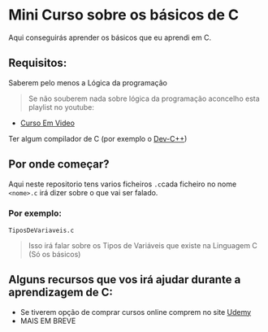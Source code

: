 # Mini Curso sobre os básicos de C
Aqui conseguirás aprender os básicos que eu aprendi em C.

## Requisitos:
Saberem pelo menos a Lógica da programação
> Se não souberem nada sobre lógica da programação aconcelho esta playlist no youtube:
* [Curso Em Video](https://www.youtube.com/watch?v=8mei6uVttho&list=PLHz_AreHm4dmSj0MHol_aoNYCSGFqvfXV)

Ter algum compilador de C (por exemplo o [Dev-C++](https://sourceforge.net/projects/orwelldevcpp/))

## Por onde começar?
Aqui neste repositorio tens varios ficheiros ```.c```cada ficheiro no nome `<nome>.c` irá dizer sobre o que vai ser falado.
### Por exemplo:

```
TiposDeVariaveis.c
```
> Isso irá falar sobre os Tipos de Variáveis que existe na Linguagem C (Só os básicos)


## Alguns recursos que vos irá ajudar durante a aprendizagem de C:
* Se tiverem opção de comprar cursos online comprem no site [Udemy](https://www.udemy.com)
* MAIS EM BREVE